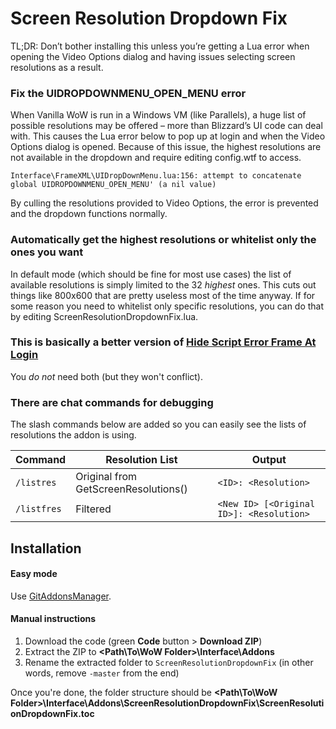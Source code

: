 # Screen Resolution Dropdown Fix
TL;DR: Don’t bother installing this unless you’re getting a Lua error when opening the Video Options dialog and having issues selecting screen resolutions as a result.

### Fix the UIDROPDOWNMENU_OPEN_MENU error
When Vanilla WoW is run in a Windows VM (like Parallels), a huge list of possible resolutions may be offered – more than Blizzard’s UI code can deal with. This causes the Lua error below to pop up at login and when the Video Options dialog is opened. Because of this issue, the highest resolutions are not available in the dropdown and require editing config.wtf to access.

`Interface\FrameXML\UIDropDownMenu.lua:156: attempt to concatenate global UIDROPDOWNMENU_OPEN_MENU' (a nil value)`

By culling the resolutions provided to Video Options, the error is prevented and the dropdown functions normally.

### Automatically get the highest resolutions or whitelist only the ones you want

In default mode (which should be fine for most use cases) the list of available resolutions is simply limited to the 32 *highest* ones. This cuts out things like 800x600 that are pretty useless most of the time anyway. If for some reason you need to whitelist only specific resolutions, you can do that by editing ScreenResolutionDropdownFix.lua.

### This is basically a better version of [Hide Script Error Frame At Login](https://github.com/veechs/HideScriptErrorFrameAtLogin/)
You *do not* need both (but they won't conflict).

### There are chat commands for debugging
The slash commands below are added so you can easily see the lists of resolutions the addon is using.

| Command | Resolution List | Output |
| --- | --- | --- |
| `/listres` | Original from GetScreenResolutions() | `<ID>: <Resolution>` | 
| `/listfres` | Filtered  | `<New ID> [<Original ID>]: <Resolution>` |

## Installation

#### Easy mode

Use [GitAddonsManager](https://woblight.gitlab.io/overview/gitaddonsmanager/).

#### Manual instructions

1. Download the code (green **Code** button > **Download ZIP**)
2. Extract the ZIP to **<Path\To\WoW Folder>\Interface\Addons**
3. Rename the extracted folder to `ScreenResolutionDropdownFix` (in other words, remove `-master` from the end)

Once you're done, the folder structure should be **<Path\To\WoW Folder>\Interface\Addons\ScreenResolutionDropdownFix\ScreenResolutionDropdownFix.toc**


